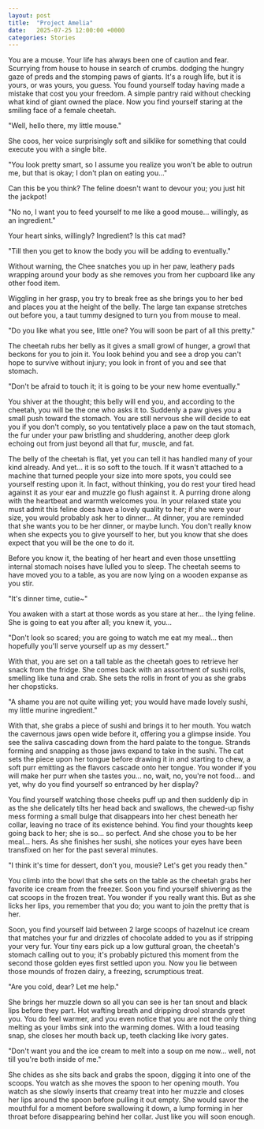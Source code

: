```yaml
---
layout: post
title:  "Project Amelia"
date:   2025-07-25 12:00:00 +0000
categories: Stories
---
```


You are a mouse. Your life has always been one of caution and fear. Scurrying from house to house in search of crumbs. dodging the hungry gaze of preds and the stomping paws of giants. It's a rough life, but it is yours, or was yours, you guess. You found yourself today having made a mistake that cost you your freedom. A simple pantry raid without checking what kind of giant owned the place. Now you find yourself staring at the smiling face of a female cheetah.

"Well, hello there, my little mouse."

She coos, her voice surprisingly soft and silklike for something that could execute you with a single bite. 

"You look pretty smart, so I assume you realize you won't be able to outrun me, but that is okay; I don't plan on eating you..."

Can this be you think? The feline doesn't want to devour you; you just hit the jackpot! 

"No no, I want you to feed yourself to me like a good mouse... willingly, as an ingredient."

Your heart sinks, willingly? Ingredient? Is this cat mad? 

"Till then you get to know the body you will be adding to eventually."

Without warning, the Chee snatches you up in her paw, leathery pads wrapping around your body as she removes you from her cupboard like any other food item.

Wiggling in her grasp, you try to break free as she brings you to her bed and places you at the height of the belly. The large tan expanse stretches out before you, a taut tummy designed to turn you from mouse to meal. 

"Do you like what you see, little one? You will soon be part of all this pretty."

The cheetah rubs her belly as it gives a small growl of hunger, a growl that beckons for you to join it. You look behind you and see a drop you can't hope to survive without injury; you look in front of you and see that stomach.

"Don't be afraid to touch it; it is going to be your new home eventually."

You shiver at the thought; this belly will end you, and according to the cheetah, you will be the one who asks it to. Suddenly a paw gives you a small push toward the stomach. You are still nervous she will decide to eat you if you don't comply, so you tentatively place a paw on the taut stomach, the fur under your paw bristling and shuddering, another deep glork echoing out from just beyond all that fur, muscle, and fat.

The belly of the cheetah is flat, yet you can tell it has handled many of your kind already. And yet... it is so soft to the touch. If it wasn't attached to a machine that turned people your size into more spots, you could see yourself resting upon it. In fact, without thinking, you do rest your tired head against it as your ear and muzzle go flush against it. A purring drone along with the heartbeat and warmth welcomes you. In your relaxed state you must admit this feline does have a lovely quality to her; if she were your size, you would probably ask her to dinner... At dinner, you are reminded that she wants you to be her dinner, or maybe lunch. You don't really know when she expects you to give yourself to her, but you know that she does expect that you will be the one to do it.

Before you know it, the beating of her heart and even those unsettling internal stomach noises have lulled you to sleep. The cheetah seems to have moved you to a table, as you are now lying on a wooden expanse as you stir.

"It's dinner time, cutie~"

You awaken with a start at those words as you stare at her... the lying feline. She is going to eat you after all; you knew it, you...

"Don't look so scared; you are going to watch me eat my meal... then hopefully you'll serve yourself up as my dessert."

With that, you are set on a tall table as the cheetah goes to retrieve her snack from the fridge. She comes back with an assortment of sushi rolls, smelling like tuna and crab. She sets the rolls in front of you as she grabs her chopsticks.

"A shame you are not quite willing yet; you would have made lovely sushi, my little murine ingredient."

With that, she grabs a piece of sushi and brings it to her mouth. You watch the cavernous jaws open wide before it, offering you a glimpse inside. You see the saliva cascading down from the hard palate to the tongue. Strands forming and snapping as those jaws expand to take in the sushi. The cat sets the piece upon her tongue before drawing it in and starting to chew, a soft purr emitting as the flavors cascade onto her tongue. You wonder if you will make her purr when she tastes you... no, wait, no, you're not food... and yet, why do you find yourself so entranced by her display?

You find yourself watching those cheeks puff up and then suddenly dip in as the she delicately tilts her head back and swallows, the chewed-up fishy mess forming a small bulge that disappears into her chest beneath her collar, leaving no trace of its existence behind. You find your thoughts keep going back to her; she is so... so perfect. And she chose you to be her meal... hers. As she finishes her sushi, she notices your eyes have been transfixed on her for the past several minutes.

"I think it's time for dessert, don't you, mousie? Let's get you ready then."

You climb into the bowl that she sets on the table as the cheetah grabs her favorite ice cream from the freezer. Soon you find yourself shivering as the cat scoops in the frozen treat. You wonder if you really want this. But as she licks her lips, you remember that you do; you want to join the pretty that is her.

Soon, you find yourself laid between 2 large scoops of hazelnut ice cream that matches your fur and drizzles of chocolate added to you as if stripping your very fur. Your tiny ears pick up a low guttural groan, the cheetah's stomach calling out to you; it's probably pictured this moment from the second those golden eyes first settled upon you. Now you lie between those mounds of frozen dairy, a freezing, scrumptious treat.

"Are you cold, dear? Let me help." 

She brings her muzzle down so all you can see is her tan snout and black lips before they part. Hot wafting breath and dripping drool strands greet you. You do feel warmer, and you even notice that you are not the only thing melting as your limbs sink into the warming domes. With a loud teasing snap, she closes her mouth back up, teeth clacking like ivory gates.

"Don't want you and the ice cream to melt into a soup on me now... well, not till you're both inside of me."

She chides as she sits back and grabs the spoon, digging it into one of the scoops. You watch as she moves the spoon to her opening mouth. You watch as she slowly inserts that creamy treat into her muzzle and closes her lips around the spoon before pulling it out empty. She would savor the mouthful for a moment before swallowing it down, a lump forming in her throat before disappearing behind her collar. Just like you will soon enough.
